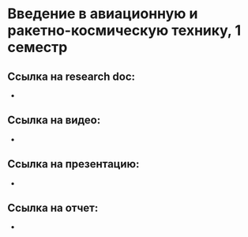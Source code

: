 # Введение в авиационную и ракетно-космическую технику, 1 семестр
## Ссылка на research doc:
-

## Ссылка на видео:
-

## Ссылка на презентацию:
-

## Ссылка на отчет:
-
